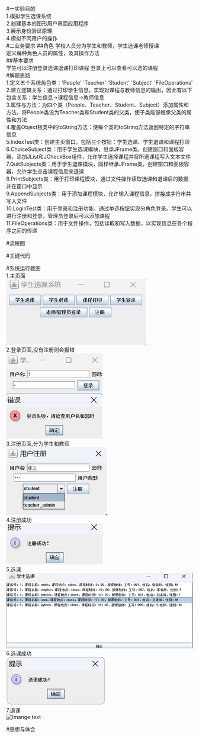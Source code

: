 #一实验目的  
1.模拟学生选课系统  
2.创建基本的图形用户界面应用程序  
3.展示身份验证原理  
4.模拟不同用户的操作  
#二业务要求 
##角色
学校人员分为学生和教师，学生选课老师授课  
定义每种角色人员的属性，及其操作方法  
##基本要求  
学生可以注册登录选课退课打印课程  登录上可以查看可以选的课程  
#解题思路   
1.定义五个系统角色类：'People' 'Teacher' 'Student' 'Subject' 'FileOperations'  
2.建立逻辑关系：通过打印学生信息，实现对课程与教师信息的输出，因此有以下包含关系：学生信息→课程信息→教师信息  
3.属性与方法：为四个类（People、Teacher、Student、Subject）添加属性和方法，将People类设为Teacher类和Student类的父类，使子类能够继承父类的属性和方法  
4.覆盖Object根类中的toString方法：使每个类的toString方法返回特定的字符串信息  
5.IndexTest类：创建主页窗口，包括三个按钮：学生选课、学生退课和课程打印  
6.ChoiceSubject类：用于学生选课模块，继承JFrame类。创建窗口和面板容器，添加JList和JCheckBox组件，允许学生选择课程并将所选课程写入文本文件  
7.QuitSubjects类：用于学生退课模块，同样继承JFrame类。创建窗口和面板容器，允许学生点击课程信息来退课  
8.PrintSubjects类：用于打印课程模块，通过文件操作读取选课和退课后的数据并在窗口中显示  
9.AppendSubjects类：用于添加课程模块，允许输入课程信息，拼接成字符串并写入文件  
10.LoginTest类：用于登录和注册功能，通过单选按钮实现分角色登录。学生可以进行注册和登录，管理员登录后可以添加课程  
11.FileOperations类：用于文件操作，包括读取和写入数据，以实现信息在各个程序之间的传递  

#流程图  


#关键代码  


#系统运行截图  
1.主页面  
![Image text](https://github.com/banber0/expermint_two/blob/main/%E7%B3%BB%E7%BB%9F%E7%95%8C%E9%9D%A2.png)  
2.登录页面,没有注册则会报错  
![Imange text](https://github.com/banber0/expermint_two/blob/main/%E7%99%BB%E5%BD%95.png)  
3.注册页面,分为学生和教师  
![Imange text](https://github.com/banber0/expermint_two/blob/main/%E6%B3%A8%E5%86%8C.png)  
4.注册成功  
![Imange text](https://github.com/banber0/expermint_two/blob/main/%E6%B3%A8%E5%86%8C%E6%88%90%E5%8A%9F.png)  
5.选课  
![Imange text](https://github.com/banber0/expermint_two/blob/main/%E9%80%89%E8%AF%BE.png)  
6.选课成功  
![Imange text](https://github.com/banber0/expermint_two/blob/main/%E9%80%89%E8%AF%BE%E6%88%90%E5%8A%9F.png)  
7.退课  
![Imange text]()

#感想与体会  

